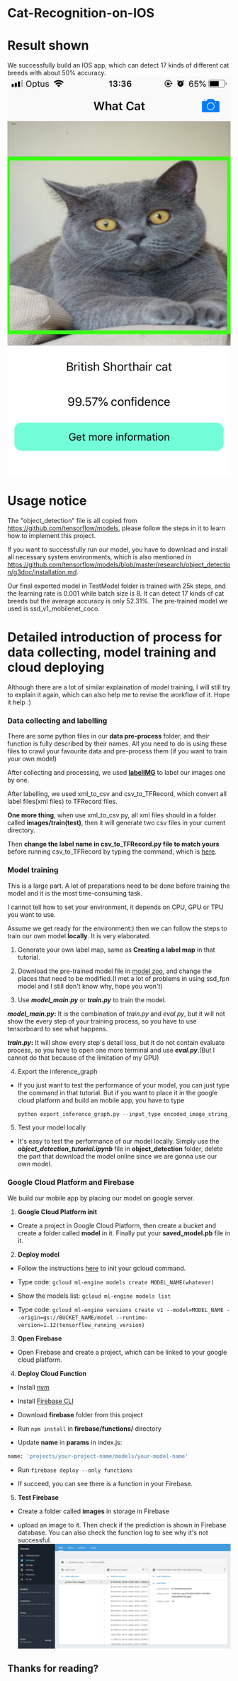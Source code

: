 # Cat-Recognition-on-IOS

# Result shown
We successfully build an IOS app, which can detect 17 kinds of different cat breeds with about 50% accuracy.
![App UI](https://github.com/214607135/Cat-Recognition-on-IOS/blob/master/Read_me_pictures/App%20UI.png)

# Usage notice

The "object_detection" file is all copied from https://github.com/tensorflow/models, please follow the steps in it to learn how to implement this project.

If you want to successfully run our model, you have to download and install all necessary system environments, which is also mentioned in https://github.com/tensorflow/models/blob/master/research/object_detection/g3doc/installation.md.

Our final exported model in TestModel folder is trained with 25k steps, and the learning rate is 0.001 while batch size is 8. It can detect 17 kinds of cat breeds but the average accuracy is only 52.31%. The pre-trained model we used is ssd_v1_mobilenet_coco.

# Detailed introduction of process for data collecting, model training and cloud deploying

Although there are a lot of similar explaination of model training, I will still try to explain it again, which can also help me to revise the workflow of it. Hope it help :)

### Data collecting and labelling

There are some python files in our **data pre-process** folder, and their function is fully described by their names.
All you need to do is using these files to crawl your favourite data and pre-process them (if you want to train your own model)

After collecting and processing, we used [**labelIMG**](https://github.com/tzutalin/labelImg) to label our images one by one.

After labelling, we used xml_to_csv and csv_to_TFRecord, which convert all label files(xml files) to TFRecord files.

**One more thing**, when use xml_to_csv.py, all xml files should in a folder called **images/train(test)**, then it will generate two csv files in your current directory.

Then **change the label name in csv_to_TFRecord.py file to match yours** before running csv_to_TFRecord by typing the command, which is [here](https://towardsdatascience.com/creating-your-own-object-detector-ad69dda69c85).

### Model training

This is a large part. A lot of preparations need to be done before training the model and it is the most time-consuming task.

I cannot tell how to set your environment, it depends on CPU, GPU or TPU you want to use.

Assume we get ready for the environment:) then we can follow the steps to train our own model **locally**. It is very elaborated.

1. Generate your own label map, same as **Creating a label map** in that tutorial.

2. Download the pre-trained model file in [model zoo](https://github.com/tensorflow/models/blob/master/research/object_detection/g3doc/detection_model_zoo.md), and change the places that need to be modified.(I met a lot of problems in using ssd_fpn model and I still don't know why, hope you won't)

3. Use **_model_main.py_** or **_train.py_** to train the model.
  
  **_model_main.py_:** It is the combination of _train.py_ and _eval.py_, but it will not show the every step of your training process, so you have to use tensorboard to see what happens.
  
  **_train.py_:** It will show every step's detail loss, but it do not contain evaluate process, so you have to open one more terminal and use **_eval.py_**.(But I cannot do that because of the limitation of my GPU)

4. Export the inference_graph
 
- If you just want to test the performance of your model, you can just type the command in that tutorial. But if you want to place it in the google cloud platform and build an mobile app, you have to type
  ```python
  python export_inference_graph.py --input_type encoded_image_string_tensor --pipeline_config_path YOUR_TRAINING_FOLDER/pipeline.config --trained_checkpoint_prefix YOUR_TRAINING_FOLDER/model.ckpt-XXXX --output_directory inference_graph/
  ```
5. Test your model locally

- It's easy to test the performance of our model locally. Simply use the **_object_detection_tutorial.ipynb_** file in **object_detection** folder, delete the part that download the model online since we are gonna use our own model.
 
### Google Cloud Platform and Firebase
We build our mobile app by placing our model on google server.

1. **Google Cloud Platform init**

- Create a project in Google Cloud Platform, then create a bucket and create a folder called **model** in it. Finally put your **saved_model.pb** file in it.

2. **Deploy model**

- Follow the instructions [here](https://cloud.google.com/storage/docs/gsutil_install#mac) to init your gcloud command.

- Type code: ``` gcloud ml-engine models create MODEL_NAME(whatever) ```

- Show the models list: ``` gcloud ml-engine models list ```

- Type code: ``` gcloud ml-engine versions create v1 --model=MODEL_NAME --origin=gs://BUCKET_NAME/model --runtime-version=1.12(tensorflow_running_version) ```

3. **Open Firebase**

- Open Firebase and create a project, which can be linked to your google cloud platform.

4. **Deploy Cloud Function**

- Install [nvm](https://github.com/nvm-sh/nvm/blob/master/README.md)

- Install [Firebase CLI](https://firebase.google.com/docs/cli/)

- Download **firebase** folder from this project

- Run ``` npm install ``` in **firebase/functions/** directory

- Update **name** in **params** in index.js: 
```python
name: 'projects/your-project-name/models/your-model-name'
```

- Run ``` firebase deploy --only functions ```

- If succeed, you can see there is a function in your Firebase.

5. **Test Firebase**

- Create a folder called **images** in storage in Firebase

- upload an image to it. Then check if the prediction is shown in Firebase database. You can also check the function log to see why it's not successful.
![Firebase database](https://github.com/214607135/Cat-Recognition-on-IOS/blob/master/Read_me_pictures/Firebase%20database.png)

Thanks for reading?
----------------------------------------------------------------------------------------------------------------------------
